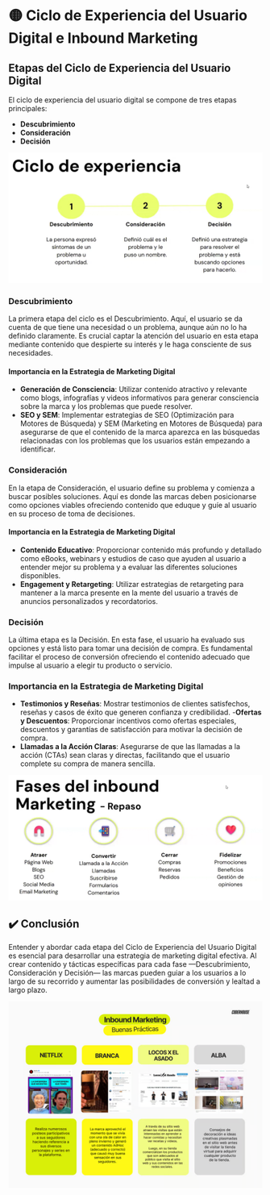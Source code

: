# 🟡 Ciclo de Experiencia del Usuario Digital e Inbound Marketing

## Etapas del Ciclo de Experiencia del Usuario Digital
El ciclo de experiencia del usuario digital se compone de tres etapas principales:
- **Descubrimiento**
- **Consideración**
- **Decisión**

![alt text](image-6.png)

### Descubrimiento
La primera etapa del ciclo es el Descubrimiento. Aquí, el usuario se da cuenta de que tiene una necesidad o un problema, aunque aún no lo ha definido claramente. Es crucial captar la atención del usuario en esta etapa mediante contenido que despierte su interés y le haga consciente de sus necesidades.

#### Importancia en la Estrategia de Marketing Digital
- **Generación de Consciencia**: Utilizar contenido atractivo y relevante como blogs, infografías y videos informativos para generar consciencia sobre la marca y los problemas que puede resolver.
- **SEO y SEM**: Implementar estrategias de SEO (Optimización para Motores de Búsqueda) y SEM (Marketing en Motores de Búsqueda) para asegurarse de que el contenido de la marca aparezca en las búsquedas relacionadas con los problemas que los usuarios están empezando a identificar.

### Consideración
En la etapa de Consideración, el usuario define su problema y comienza a buscar posibles soluciones. Aquí es donde las marcas deben posicionarse como opciones viables ofreciendo contenido que eduque y guíe al usuario en su proceso de toma de decisiones.

#### Importancia en la Estrategia de Marketing Digital
- **Contenido Educativo**: Proporcionar contenido más profundo y detallado como eBooks, webinars y estudios de caso que ayuden al usuario a entender mejor su problema y a evaluar las diferentes soluciones disponibles.
- **Engagement y Retargeting**: Utilizar estrategias de retargeting para mantener a la marca presente en la mente del usuario a través de anuncios personalizados y recordatorios.

### Decisión
La última etapa es la Decisión. En esta fase, el usuario ha evaluado sus opciones y está listo para tomar una decisión de compra. Es fundamental facilitar el proceso de conversión ofreciendo el contenido adecuado que impulse al usuario a elegir tu producto o servicio.

### Importancia en la Estrategia de Marketing Digital
- **Testimonios y Reseñas**: Mostrar testimonios de clientes satisfechos, reseñas y casos de éxito que generen confianza y credibilidad.
-**Ofertas y Descuentos**: Proporcionar incentivos como ofertas especiales, descuentos y garantías de satisfacción para motivar la decisión de compra.
- **Llamadas a la Acción Claras**: Asegurarse de que las llamadas a la acción (CTAs) sean claras y directas, facilitando que el usuario complete su compra de manera sencilla.

![alt text](image-2.png)

## ✔️ Conclusión
Entender y abordar cada etapa del Ciclo de Experiencia del Usuario Digital es esencial para desarrollar una estrategia de marketing digital efectiva. Al crear contenido y tácticas específicas para cada fase —Descubrimiento, Consideración y Decisión— las marcas pueden guiar a los usuarios a lo largo de su recorrido y aumentar las posibilidades de conversión y lealtad a largo plazo.

![alt text](../02.ElRoldelCM/inbound.png)